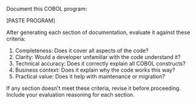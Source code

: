 Document this COBOL program:

[PASTE PROGRAM]

After generating each section of documentation, evaluate it against these criteria:

1. Completeness: Does it cover all aspects of the code?
2. Clarity: Would a developer unfamiliar with the code understand it?
3. Technical accuracy: Does it correctly explain all COBOL constructs?
4. Business context: Does it explain why the code works this way?
5. Practical value: Does it help with maintenance or migration?

If any section doesn't meet these criteria, revise it before proceeding. Include your evaluation reasoning for each section.
